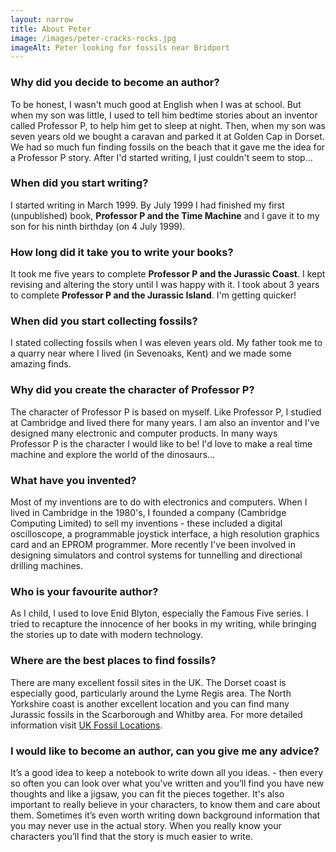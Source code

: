 ```yaml
---
layout: narrow
title: About Peter
image: /images/peter-cracks-rocks.jpg
imageAlt: Peter looking for fossils near Bridport
---
```


### Why did you decide to become an author?

To be honest, I wasn't much good at English when I was at school. But when my son was little, I used to tell him bedtime stories about an inventor called Professor&nbsp;P, to help him get to sleep at night. Then, when my son was seven years old we bought a caravan and parked it at Golden Cap in Dorset. We had so much fun finding fossils on the beach that it gave me the idea for a Professor&nbsp;P story. After I'd started writing, I just couldn't seem to stop...

### When did you start writing?

I started writing in March 1999. By July 1999 I had finished my first (unpublished) book, **Professor&nbsp;P and the Time Machine** and I gave it to my son for his ninth birthday (on 4 July 1999).

### How long did it take you to write your books?

It took me five years to complete **Professor&nbsp;P and the Jurassic Coast**. I kept revising and altering the story until I was happy with it. I took about 3 years to complete **Professor&nbsp;P and the Jurassic Island**. I'm getting quicker!

### When did you start collecting fossils?

I stated collecting fossils when I was eleven years old. My father took me to a quarry near where I lived (in Sevenoaks, Kent) and we made some amazing finds.

### Why did you create the character of Professor&nbsp;P?

The character of Professor&nbsp;P is based on myself. Like Professor&nbsp;P, I studied at Cambridge and lived there for many years. I am also an inventor and I've designed many electronic and computer products. In many ways Professor&nbsp;P is the character I would like to be! I'd love to make a real time machine and explore the world of the dinosaurs...

### What have you invented?

Most of my inventions are to do with electronics and computers. When I lived in Cambridge in the 1980's, I founded a company (Cambridge Computing Limited) to sell my inventions - these included a digital oscilloscope, a programmable joystick interface, a high resolution graphics card and an EPROM programmer. More recently I've been involved in designing simulators and control systems for tunnelling and directional drilling machines.

### Who is your favourite author?

As I child, I used to love Enid Blyton, especially the Famous Five series. I tried to recapture the innocence of her books in my writing, while bringing the stories up to date with modern technology.

### Where are the best places to find fossils?

There are many excellent fossil sites in the UK. The Dorset coast is especially good, particularly around the Lyme Regis area. The North Yorkshire coast is another excellent location and you can find many Jurassic fossils in the Scarborough and Whitby area. For more detailed information visit [UK Fossil Locations](http://www.discoveringfossils.co.uk/locations.htm).

### I would like to become an author, can you give me any advice?

It’s a good idea to keep a notebook to write down all you ideas. - then every so often you can look over what you've written and you’ll find you have new thoughts and like a jigsaw, you can fit the pieces together. It's also important to really believe in your characters, to know them and care about them. Sometimes it’s even worth writing down background information that you may never use in the actual story. When you really know your characters you’ll find that the story is much easier to write.

